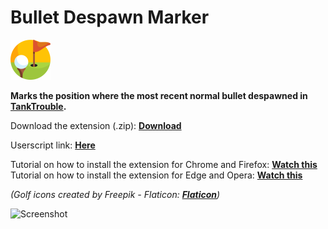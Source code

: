 # Bullet Despawn Marker
<img src="icon.png" alt="Bullet Despawn Marker icon" width="64" height="64">

**Marks the position where the most recent normal bullet despawned in [TankTrouble](https://tanktrouble.com/).**

Download the extension (.zip): [**Download**](https://github.com/ForsakenGentleman/bullet-despawn-marker/archive/refs/heads/main.zip)

Userscript link: [**Here**](https://greasyfork.org/en/scripts/542851-bullet-despawn-marker/code)

Tutorial on how to install the extension for Chrome and Firefox: [**Watch this**](https://www.youtube.com/watch?v=dhaGRJvJAII)
Tutorial on how to install the extension for Edge and Opera: [**Watch this**](https://www.youtube.com/watch?v=qvmFJ5ZkryE)

*(Golf icons created by Freepik - Flaticon: [**Flaticon**](https://www.flaticon.com/free-icons/golf))*

![Screenshot](https://i.imgur.com/NBAPRqV.webp)